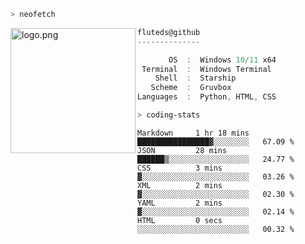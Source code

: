 ```zsh
> neofetch
```

<!--img align="left" src="https://github.com/fluteds.png" alt="logo.png" width="200"/>-->
<img align="left" src="https://external-content.duckduckgo.com/iu/?u=https%3A%2F%2F78.media.tumblr.com%2F975fca5f82161b190efdcaa05ffbd4ec%2Ftumblr_p6q6m9TJF01x3p3jmo1_500.png&f=1&nofb=1" alt="logo.png" width="200"/>

```csharp
fluteds@github
--------------

       OS  :  Windows 10/11 x64
 Terminal  :  Windows Terminal
    Shell  :  Starship
   Scheme  :  Gruvbox
Languages  :  Python, HTML, CSS
```

```zsh
> coding-stats
```

<!--START_SECTION:waka-->

```text
Markdown     1 hr 18 mins    ████████████████▓░░░░░░░░   67.09 %
JSON         28 mins         ██████▒░░░░░░░░░░░░░░░░░░   24.77 %
CSS          3 mins          ▓░░░░░░░░░░░░░░░░░░░░░░░░   03.26 %
XML          2 mins          ▓░░░░░░░░░░░░░░░░░░░░░░░░   02.30 %
YAML         2 mins          ▓░░░░░░░░░░░░░░░░░░░░░░░░   02.14 %
HTML         0 secs          ░░░░░░░░░░░░░░░░░░░░░░░░░   00.32 %
```

<!--END_SECTION:waka-->
